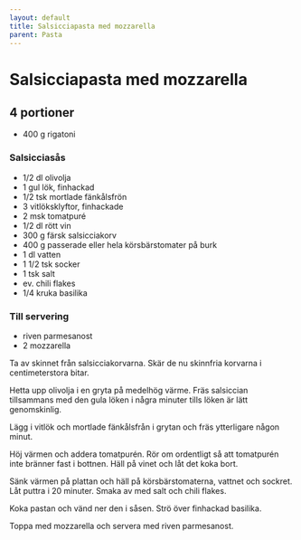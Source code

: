 ```yaml
---
layout: default
title: Salsicciapasta med mozzarella
parent: Pasta
---
```

# Salsicciapasta med mozzarella

## 4 portioner


- 400 g rigatoni

### Salsicciasås
- 1/2 dl olivolja
- 1 gul lök, finhackad
- 1/2 tsk mortlade fänkålsfrön
- 3 vitlöksklyftor, finhackade
- 2 msk tomatpuré
- 1/2 dl rött vin
- 300 g färsk salsicciakorv
- 400 g passerade eller hela körsbärstomater på burk
- 1 dl vatten
- 1 1/2 tsk socker
- 1 tsk salt
- ev. chili flakes
- 1/4 kruka basilika

### Till servering

- riven parmesanost
- 2 mozzarella


Ta av skinnet från salsicciakorvarna. Skär de nu skinnfria korvarna i centimeterstora
bitar.

Hetta upp olivolja i en gryta på medelhög värme. Fräs salsiccian tillsammans med den gula
löken i några minuter tills löken är lätt genomskinlig.

Lägg i vitlök och mortlade fänkålsfrån i grytan och fräs ytterligare någon minut.

Höj värmen och addera tomatpurén. Rör om ordentligt så att tomatpurén inte bränner fast i
bottnen. Häll på vinet och låt det koka bort.

Sänk värmen på plattan och häll på körsbärstomaterna, vattnet och sockret. Låt puttra i
20 minuter. Smaka av med salt och chili flakes.

Koka pastan och vänd ner den i såsen. Strö över finhackad basilika.

Toppa med mozzarella och servera med riven parmesanost.

